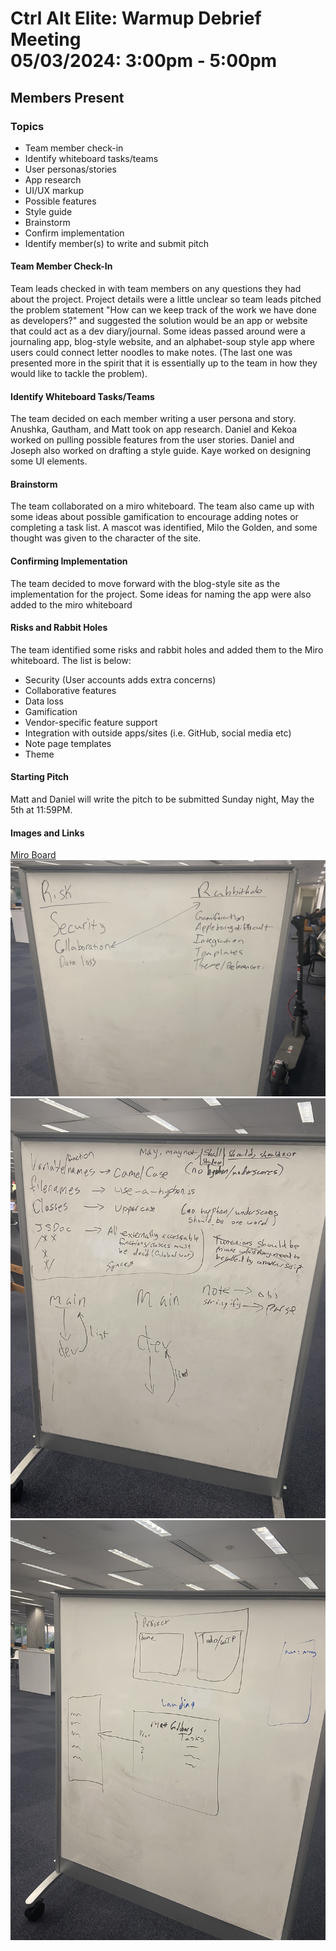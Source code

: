 # Ctrl Alt Elite: Warmup Debrief Meeting <br> 05/03/2024: 3:00pm - 5:00pm

## Members Present


### Topics
- Team member check-in
- Identify whiteboard tasks/teams
 - User personas/stories
 - App research
 - UI/UX markup
 - Possible features
 - Style guide
- Brainstorm
- Confirm implementation
- Identify member(s) to write and submit pitch

#### Team Member Check-In
Team leads checked in with team members on any questions they had about the project. Project details were a little unclear so team leads pitched the problem statement "How can we keep track of the work we have done as developers?" and suggested the solution would be an app or website that could act as a dev diary/journal. Some ideas passed around were a journaling app, blog-style website, and an alphabet-soup style app where users could connect letter noodles to make notes. (The last one was presented more in the spirit that it is essentially up to the team in how they would like to tackle the problem).

#### Identify Whiteboard Tasks/Teams
The team decided on each member writing a user persona and story. Anushka, Gautham, and Matt took on app research. Daniel and Kekoa worked on pulling possible features from the user stories. Daniel and Joseph also worked on drafting a style guide. Kaye worked on designing some UI elements.

#### Brainstorm
The team collaborated on a miro whiteboard. The team also came up with some ideas about possible gamification to encourage adding notes or completing a task list. A mascot was identified, Milo the Golden, and some thought was given to the character of the site.

#### Confirming Implementation
The team decided to move forward with the blog-style site as the implementation for the project. Some ideas for naming the app were also added to the miro whiteboard

#### Risks and Rabbit Holes
The team identified some risks and rabbit holes and added them to the Miro whiteboard. The list is below:
- Security (User accounts adds extra concerns)
- Collaborative features
- Data loss
- Gamification
- Vendor-specific feature support 
- Integration with outside apps/sites (i.e. GitHub, social media etc)
- Note page templates
- Theme

#### Starting Pitch
Matt and Daniel will write the pitch to be submitted Sunday night, May the 5th at 11:59PM.

#### Images and Links
[Miro Board](https://miro.com/app/board/uXjVKNdi5ig=/)
![Risks and Rabbitholes](./images/whiteboard1-05032024.jpg)
![Style Guide](./images/whiteboard2-05032024.jpg)
![Fat Marker](./images/whiteboard3-05032024.jpg)
